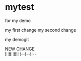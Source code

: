 # mytest
for my demo

my first change 
my second change

my demogit

NEW CHANGE  
!!!!!!!!!!!
!--!--!!--